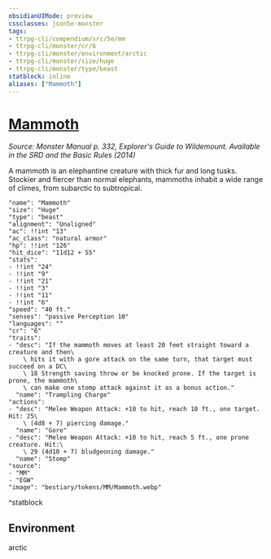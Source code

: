 ```yaml
---
obsidianUIMode: preview
cssclasses: json5e-monster
tags:
- ttrpg-cli/compendium/src/5e/mm
- ttrpg-cli/monster/cr/6
- ttrpg-cli/monster/environment/arctic
- ttrpg-cli/monster/size/huge
- ttrpg-cli/monster/type/beast
statblock: inline
aliases: ["Mammoth"]
---
```

# [Mammoth](3-Compendium\CLI\bestiary\beast/mammoth.md)
*Source: Monster Manual p. 332, Explorer's Guide to Wildemount. Available in the <span title='Systems Reference Document (5.1)'>SRD</span> and the Basic Rules (2014)*  

A mammoth is an elephantine creature with thick fur and long tusks. Stockier and fiercer than normal elephants, mammoths inhabit a wide range of climes, from subarctic to subtropical.

```statblock
"name": "Mammoth"
"size": "Huge"
"type": "beast"
"alignment": "Unaligned"
"ac": !!int "13"
"ac_class": "natural armor"
"hp": !!int "126"
"hit_dice": "11d12 + 55"
"stats":
- !!int "24"
- !!int "9"
- !!int "21"
- !!int "3"
- !!int "11"
- !!int "6"
"speed": "40 ft."
"senses": "passive Perception 10"
"languages": ""
"cr": "6"
"traits":
- "desc": "If the mammoth moves at least 20 feet straight toward a creature and then\
    \ hits it with a gore attack on the same turn, that target must succeed on a DC\
    \ 18 Strength saving throw or be knocked prone. If the target is prone, the mammoth\
    \ can make one stomp attack against it as a bonus action."
  "name": "Trampling Charge"
"actions":
- "desc": "Melee Weapon Attack: +10 to hit, reach 10 ft., one target. Hit: 25\
    \ (4d8 + 7) piercing damage."
  "name": "Gore"
- "desc": "Melee Weapon Attack: +10 to hit, reach 5 ft., one prone creature. Hit:\
    \ 29 (4d10 + 7) bludgeoning damage."
  "name": "Stomp"
"source":
- "MM"
- "EGW"
"image": "bestiary/tokens/MM/Mammoth.webp"
```
^statblock

## Environment

arctic